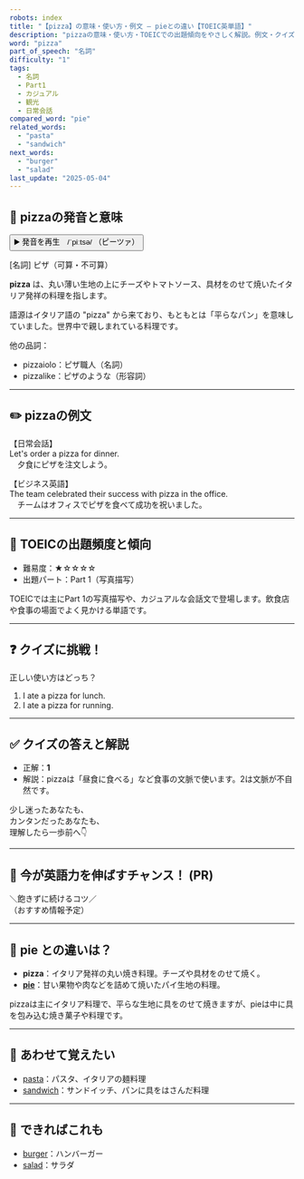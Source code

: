 ```yaml
---
robots: index
title: "【pizza】の意味・使い方・例文 ― pieとの違い【TOEIC英単語】"
description: "pizzaの意味・使い方・TOEICでの出題傾向をやさしく解説。例文・クイズ付きでpieとの違いもわかりやすく学べます。"
word: "pizza"
part_of_speech: "名詞"
difficulty: "1"
tags:
  - 名詞
  - Part1
  - カジュアル
  - 観光
  - 日常会話
compared_word: "pie"
related_words:
  - "pasta"
  - "sandwich"
next_words:
  - "burger"
  - "salad"
last_update: "2025-05-04"
---
```


## 🔰 pizzaの発音と意味

<button class="play-audio" onclick="playTTS('pizza')">
  <span class="play-audio-main">
    ▶️ 発音を再生　/ˈpiːtsə/
  </span>
  <span class="play-audio-sub">
    （ピーツァ）
  </span>
</button>

[名詞] ピザ（可算・不可算）

**pizza** は、丸い薄い生地の上にチーズやトマトソース、具材をのせて焼いたイタリア発祥の料理を指します。

語源はイタリア語の "pizza" から来ており、もともとは「平らなパン」を意味していました。世界中で親しまれている料理です。

他の品詞：  
- pizzaiolo：ピザ職人（名詞）
- pizzalike：ピザのような（形容詞）

---

## ✏️ pizzaの例文

【日常会話】  
Let's order a pizza for dinner.  
　夕食にピザを注文しよう。

【ビジネス英語】  
The team celebrated their success with pizza in the office.  
　チームはオフィスでピザを食べて成功を祝いました。

---

## 🎯 TOEICの出題頻度と傾向

- 難易度：★☆☆☆☆
- 出題パート：Part 1（写真描写）

TOEICでは主にPart 1の写真描写や、カジュアルな会話文で登場します。飲食店や食事の場面でよく見かける単語です。

---

## ❓ クイズに挑戦！

正しい使い方はどっち？

1. I ate a pizza for lunch.
2. I ate a pizza for running.

---

## ✅ クイズの答えと解説

- 正解：**1**
- 解説：pizzaは「昼食に食べる」など食事の文脈で使います。2は文脈が不自然です。

少し迷ったあなたも、  
カンタンだったあなたも、  
理解したら一歩前へ👇️

---

## 🚀 今が英語力を伸ばすチャンス！ (PR)

<div class="info-center">
＼飽きずに続けるコツ／<br>  
（おすすめ情報予定）
</div>

---

## 🤔  pie との違いは？

- **pizza**：イタリア発祥の丸い焼き料理。チーズや具材をのせて焼く。
- **[pie](/pie)**：甘い果物や肉などを詰めて焼いたパイ生地の料理。

pizzaは主にイタリア料理で、平らな生地に具をのせて焼きますが、pieは中に具を包み込む焼き菓子や料理です。

---

## 🧩 あわせて覚えたい

- [pasta](/pasta)：パスタ、イタリアの麺料理
- [sandwich](/sandwich)：サンドイッチ、パンに具をはさんだ料理

---

## 📖 できればこれも

- [burger](/burger)：ハンバーガー
- [salad](/salad)：サラダ

<!-- cvid: aid40_bid27 -->
